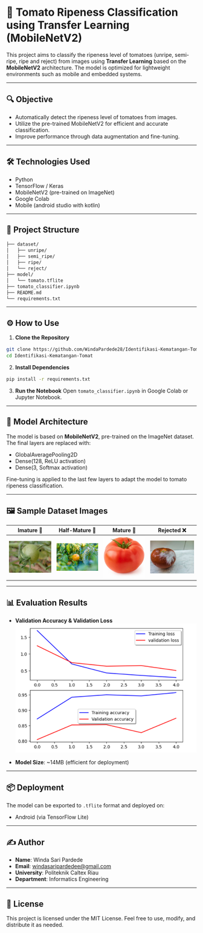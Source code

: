 # 🍅 Tomato Ripeness Classification using Transfer Learning (MobileNetV2)

This project aims to classify the ripeness level of tomatoes (unripe, semi-ripe, ripe and reject) from images using **Transfer Learning** based on the **MobileNetV2** architecture. The model is optimized for lightweight environments such as mobile and embedded systems.

---

## 🔍 Objective

- Automatically detect the ripeness level of tomatoes from images.
- Utilize the pre-trained MobileNetV2 for efficient and accurate classification.
- Improve performance through data augmentation and fine-tuning.

---

## 🛠️ Technologies Used

- Python
- TensorFlow / Keras
- MobileNetV2 (pre-trained on ImageNet)
- Google Colab
- Mobile (android studio with kotlin)

---

## 📁 Project Structure

```plaintext
├── dataset/
│   ├── unripe/
│   ├── semi_ripe/
│   ├── ripe/
│   └── reject/
├── model/
│   └── tomato.tflite
├── tomato_classifier.ipynb
├── README.md
└── requirements.txt
```

---

## ⚙️ How to Use

1. **Clone the Repository**

```bash
git clone https://github.com/WindaPardede28/Identifikasi-Kematangan-Tomat.git
cd Identifikasi-Kematangan-Tomat
```

2. **Install Dependencies**

```bash
pip install -r requirements.txt
```

3. **Run the Notebook**
   Open `tomato_classifier.ipynb` in Google Colab or Jupyter Notebook.

---

## 🧠 Model Architecture

The model is based on **MobileNetV2**, pre-trained on the ImageNet dataset. The final layers are replaced with:

- GlobalAveragePooling2D
- Dense(128, ReLU activation)
- Dense(3, Softmax activation)

Fine-tuning is applied to the last few layers to adapt the model to tomato ripeness classification.

---

## 🖼️ Sample Dataset Images

| Imature 🍏                                   | Half-Mature 🍊                                  | Mature 🍅                                  | Rejected ❌                                |
| -------------------------------------------- | ----------------------------------------------- | ------------------------------------------ | ------------------------------------------ |
| <img src="images/immature.jpg" width="180"/> | <img src="images/half-mature.jpg" width="180"/> | <img src="images/mature.jpg" width="180"/> | <img src="images/reject.jpg" width="180"/> |

---

## 📊 Evaluation Results

- **Validation Accuracy & Validation Loss**  
  <img src="images/akurasi.png" style="max-width: 100%; height: auto;" />

- **Model Size**: ~14MB (efficient for deployment)

---

## 📦 Deployment

The model can be exported to `.tflite` format and deployed on:

- Android (via TensorFlow Lite)

---

## ✍️ Author

- **Name**: Winda Sari Pardede
- **Email**: windasaripardedee@gmail.com
- **University**: Politeknik Caltex Riau
- **Department**: Informatics Engineering

---

## 📄 License

This project is licensed under the MIT License. Feel free to use, modify, and distribute it as needed.
